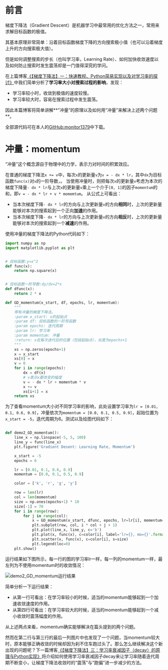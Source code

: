 # 前言
梯度下降法（Gradient Descent）是机器学习中最常用的优化方法之一，常用来求解目标函数的极值。

其基本原理非常简单：沿着目标函数梯度下降的方向搜索极小值（也可以沿着梯度上升的方向搜索极大值）。

但是如何调整搜索的步长（也叫学习率，Learning Rate）、如何加快收敛速度以及如何防止搜索时发生震荡却是一门值得深究的学问。

在上篇博客[《【梯度下降法】一：快速教程、Python简易实现以及对学习率的探讨》](http://www.jianshu.com/p/186df2db8898)中我们简单分析了**学习率大小对搜索过程的影响**，发现：
- 学习率较小时，收敛到极值的速度较慢。
- 学习率较大时，容易在搜索过程中发生震荡。

因此本篇博客将简单讲解**“冲量”的原理以及如何用“冲量”来解决上述两个问题**。

全部源代码可在本人的[GitHub:monitor1379](https://github.com/monitor1379/jianshu_blog/blob/master/scripts/gradient_descent_with_momentum_and_decay.py)中下载。

# 冲量：momentum

“冲量”这个概念源自于物理中的力学，表示力对时间的积累效应。

在普通的梯度下降法`x += v`中，每次`x`的更新量`v`为`v = - dx * lr`，其中`dx`为目标函数`func(x)`对`x`的一阶导数，。
当使用冲量时，则把每次`x`的更新量`v`考虑为本次的梯度下降量`- dx * lr`与上次`x`的更新量`v`乘上一个介于`[0, 1]`的因子`momentum`的和，即`v = - dx * lr + v * momemtum`。
从公式上可看出：
- 当本次梯度下降`- dx * lr`的方向与上次更新量`v`的方向**相同**时，上次的更新量能够对本次的搜索起到一个正向**加速**的作用。
- 当本次梯度下降`- dx * lr`的方向与上次更新量`v`的方向**相反**时，上次的更新量能够对本次的搜索起到一个**减速**的作用。

使用冲量的梯度下降法的Python代码如下：

```python
import numpy as np
import matplotlib.pyplot as plt


# 目标函数:y=x^2
def func(x):
    return np.square(x)


# 目标函数一阶导数:dy/dx=2*x
def dfunc(x):
    return 2 * x

def GD_momentum(x_start, df, epochs, lr, momentum):
    """
    带有冲量的梯度下降法。
    :param x_start: x的起始点
    :param df: 目标函数的一阶导函数
    :param epochs: 迭代周期
    :param lr: 学习率
    :param momentum: 冲量
    :return: x在每次迭代后的位置（包括起始点），长度为epochs+1
    """
    xs = np.zeros(epochs+1)
    x = x_start
    xs[0] = x
    v = 0
    for i in range(epochs):
        dx = df(x)
        # v表示x要改变的幅度
        v = - dx * lr + momentum * v
        x += v
        xs[i+1] = x
    return xs

```

为了查看momentum大小对不同学习率的影响，此处设置学习率为`lr = [0.01, 0.1, 0.6, 0.9]`，冲量依次为`momentum = [0.0, 0.1, 0.5, 0.9]`，起始位置为`x_start = -5`，迭代周期为6。测试以及绘图代码如下：

```python

def demo2_GD_momentum():
    line_x = np.linspace(-5, 5, 100)
    line_y = func(line_x)
    plt.figure('Gradient Desent: Learning Rate, Momentum')

    x_start = -5
    epochs = 6

    lr = [0.01, 0.1, 0.6, 0.9]
    momentum = [0.0, 0.1, 0.5, 0.9]

    color = ['k', 'r', 'g', 'y']

    row = len(lr)
    col = len(momentum)
    size = np.ones(epochs+1) * 10
    size[-1] = 70
    for i in range(row):
        for j in range(col):
            x = GD_momentum(x_start, dfunc, epochs, lr=lr[i], momentum=momentum[j])
            plt.subplot(row, col, i * col + j + 1)
            plt.plot(line_x, line_y, c='b')
            plt.plot(x, func(x), c=color[i], label='lr={}, mo={}'.format(lr[i], momentum[j]))
            plt.scatter(x, func(x), c=color[i], s=size)
            plt.legend(loc=0)
    plt.show()

```

运行结果如下图所示，每一行的图的学习率lr一样，每一列的momentum一样，最左列为不使用momentum时的收敛情况：

![demo2_GD_momentum运行结果](http://upload-images.jianshu.io/upload_images/1624726-d32893b401a4e6e3.png?imageMogr2/auto-orient/strip%7CimageView2/2/w/1240)


简单分析一下运行结果：
- 从第一行可看出：在学习率较小的时候，适当的momentum能够起到一个加速收敛速度的作用。
- 从第四行可看出：在学习率较大的时候，适当的momentum能够起到一个减小收敛时震荡幅度的作用。

从上述两点来看，momentum确实能够解决在篇头提到的两个问题。

然而在第二行与第三行的最后一列图片中也发现了一个问题，当momentum较大时，原本能够正确收敛的时候却因为刹不住车跑过头了。那么怎么继续解决这个新出现的问题呢？下一篇博客[《【梯度下降法】三：学习率衰减因子（decay）的原理与Python实现》]()将介绍如何使用学习率衰减因子decay来让学习率随着迭代周期不断变小，让梯度下降法收敛时的“震荡”与“跑偏”进一步减少的方法。
